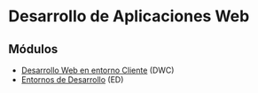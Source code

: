 # Desarrollo de Aplicaciones Web

## Módulos

* [Desarrollo Web en entorno Cliente](dwc) (DWC)
* [Entornos de Desarrollo](ed) (ED)
